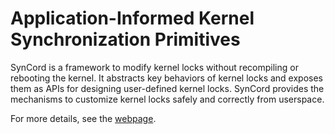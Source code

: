 # Application-Informed Kernel Synchronization Primitives

SynCord is a framework to modify kernel locks without recompiling or rebooting
the kernel. It abstracts key behaviors of kernel locks and exposes them as APIs
for designing user-defined kernel locks. SynCord provides the mechanisms to
customize kernel locks safely and correctly from userspace.

For more details, see the [webpage](https://rs3lab.github.io/SynCord/).
